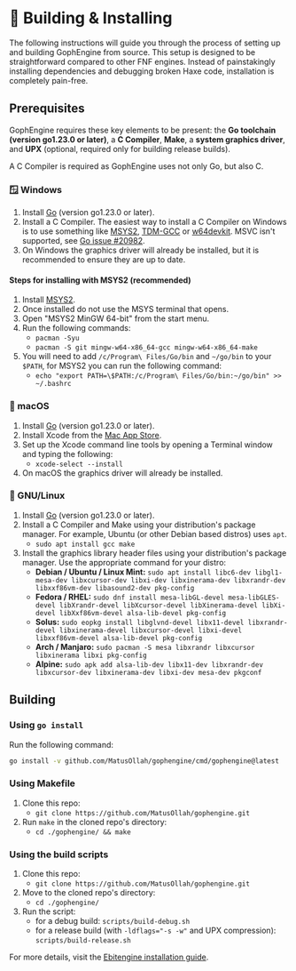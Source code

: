 # 🔨 Building & Installing

The following instructions will guide you through the process of setting up and building GophEngine from source. This setup is designed to be straightforward compared to other FNF engines.
Instead of painstakingly installing dependencies and debugging broken Haxe code, installation is completely pain-free.

## Prerequisites

GophEngine requires these key elements to be present: the **Go toolchain (version go1.23.0 or later)**, a **C Compiler**, **Make**, a **system graphics driver**, and **UPX** (optional, required only for building release builds).

A C Compiler is required as GophEngine uses not only Go, but also C.

### 🪟 Windows

1. Install [Go](https://go.dev) (version go1.23.0 or later).
2. Install a C Compiler. The easiest way to install a C Compiler on Windows is to use something like [MSYS2](https://www.msys2.org/), [TDM-GCC](https://jmeubank.github.io/tdm-gcc/download/) or [w64devkit](https://github.com/skeeto/w64devkit). MSVC isn't supported, see [Go issue #20982](https://github.com/golang/go/issues/20982).
3. On Windows the graphics driver will already be installed, but it is recommended to ensure they are up to date.

#### Steps for installing with MSYS2 (recommended)

1. Install [MSYS2](https://www.msys2.org/).
2. Once installed do not use the MSYS terminal that opens.
3. Open "MSYS2 MinGW 64-bit" from the start menu.
4. Run the following commands:
    * `pacman -Syu`
    * `pacman -S git mingw-w64-x86_64-gcc mingw-w64-x86_64-make`
5. You will need to add `/c/Program\ Files/Go/bin` and `~/go/bin` to your `$PATH`, for MSYS2 you can run the following command:
    * `echo "export PATH=\$PATH:/c/Program\ Files/Go/bin:~/go/bin" >> ~/.bashrc`

### 🍎 macOS

1. Install [Go](https://go.dev) (version go1.23.0 or later).
2. Install Xcode from the [Mac App Store](https://apps.apple.com/us/app/xcode/id497799835?mt=12).
3. Set up the Xcode command line tools by opening a Terminal window and typing the following:
    * `xcode-select --install`
4. On macOS the graphics driver will already be installed.

### 🐧 GNU/Linux

1. Install [Go](https://go.dev) (version go1.23.0 or later).
2. Install a C Compiler and Make using your distribution's package manager. For example, Ubuntu (or other Debian based distros) uses `apt`.
    * `sudo apt install gcc make`
3. Install the graphics library header files using your distribution's package manager. Use the appropriate command for your distro:
    * **Debian / Ubuntu / Linux Mint:** `sudo apt install libc6-dev libgl1-mesa-dev libxcursor-dev libxi-dev libxinerama-dev libxrandr-dev libxxf86vm-dev libasound2-dev pkg-config`
    * **Fedora / RHEL:** `sudo dnf install mesa-libGL-devel mesa-libGLES-devel libXrandr-devel libXcursor-devel libXinerama-devel libXi-devel libXxf86vm-devel alsa-lib-devel pkg-config`
    * **Solus:** `sudo eopkg install libglvnd-devel libx11-devel libxrandr-devel libxinerama-devel libxcursor-devel libxi-devel libxxf86vm-devel alsa-lib-devel pkg-config`
    * **Arch / Manjaro:** `sudo pacman -S mesa libxrandr libxcursor libxinerama libxi pkg-config`
    * **Alpine:** `sudo apk add alsa-lib-dev libx11-dev libxrandr-dev libxcursor-dev libxinerama-dev libxi-dev mesa-dev pkgconf`

## Building

### Using `go install`

Run the following command:

```sh
go install -v github.com/MatusOllah/gophengine/cmd/gophengine@latest
```

### Using Makefile

1. Clone this repo:
    * `git clone https://github.com/MatusOllah/gophengine.git`
2. Run `make` in the cloned repo's directory:
    * `cd ./gophengine/ && make`

### Using the build scripts

1. Clone this repo:
    * `git clone https://github.com/MatusOllah/gophengine.git`
2. Move to the cloned repo's directory:
    * `cd ./gophengine/`
3. Run the script:
    * for a debug build: `scripts/build-debug.sh`
    * for a release build (with `-ldflags="-s -w"` and UPX compression): `scripts/build-release.sh`

For more details, visit the [Ebitengine installation guide](https://ebitengine.org/en/documents/install.html).
